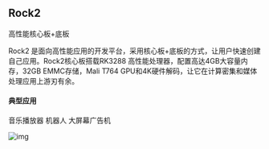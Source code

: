 ## Rock2

高性能核心板+底板

Rock2 是面向高性能应用的开发平台，采用核心板+底板的方式，让用户快速创建自己应用。Rock2核心板搭载RK3288 高性能处理器，配置高达4GB大容量内存，32GB EMMC存储，Mali T764 GPU和4K硬件解码，让它在计算密集和媒体处理应用上游刃有余。

#### 典型应用

音乐播放器   机器人  大屏幕广告机 

![img](http://172.168.1.88:3003/images/plat/600px-Rock2_base_top2.png)